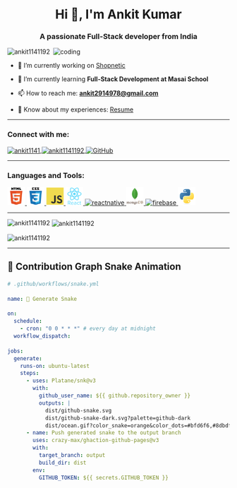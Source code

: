 <h1 align="center">Hi 👋, I'm Ankit Kumar</h1>
<h3 align="center">A passionate Full-Stack developer from India</h3>

<img align="right" alt="coding" width="400" src="https://user-images.githubusercontent.com/55389276/140866485-8fb1c876-9a8f-4d6a-98dc-08c4981eaf70.gif" />

<p align="left">
  <img src="https://komarev.com/ghpvc/?username=ankit1141192&label=Profile%20views&color=0e75b6&style=flat" alt="ankit1141192" />
</p>

- 🔭 I’m currently working on [Shopnetic](https://github.com/Ankit1141192/ReactNativeProject/tree/main/Shopnetic)

- 🌱 I’m currently learning **Full-Stack Development at Masai School**

- 📫 How to reach me: **ankit2914978@gmail.com**

- 📄 Know about my experiences: [Resume](https://drive.google.com/file/d/1osrjwy_5oM4dqDILhARHewyvgcAIKKnP/view?usp=sharing)

---

<h3 align="left">Connect with me:</h3>
<p align="left">
  <a href="https://www.linkedin.com/in/ankit1141" target="blank">
    <img align="center" src="https://raw.githubusercontent.com/rahuldkjain/github-profile-readme-generator/master/src/images/icons/Social/linked-in-alt.svg" alt="ankit1141" height="30" width="40" />
  </a>
  <a href="https://leetcode.com/ankit1141192/" target="blank">
    <img align="center" src="https://raw.githubusercontent.com/rahuldkjain/github-profile-readme-generator/master/src/images/icons/Social/leet-code.svg" alt="ankit1141192" height="30" width="40" />
  </a>
  <a href="https://github.com/Ankit1141192" target="blank">
    <img align="center" src="https://img.icons8.com/ios-filled/50/000000/github.png" alt="GitHub" height="30" width="30" />
  </a>
</p>

---

<h3 align="left">Languages and Tools:</h3>
<p align="left">
  <a href="https://www.w3.org/html/" target="_blank">
    <img src="https://raw.githubusercontent.com/devicons/devicon/master/icons/html5/html5-original-wordmark.svg" alt="html5" width="40" height="40" />
  </a>
  <a href="https://www.w3schools.com/css/" target="_blank">
    <img src="https://raw.githubusercontent.com/devicons/devicon/master/icons/css3/css3-original-wordmark.svg" alt="css3" width="40" height="40" />
  </a>
  <a href="https://developer.mozilla.org/en-US/docs/Web/JavaScript" target="_blank">
    <img src="https://raw.githubusercontent.com/devicons/devicon/master/icons/javascript/javascript-original.svg" alt="javascript" width="40" height="40" />
  </a>
  <a href="https://reactjs.org/" target="_blank">
    <img src="https://raw.githubusercontent.com/devicons/devicon/master/icons/react/react-original-wordmark.svg" alt="react" width="40" height="40" />
  </a>
  <a href="https://reactnative.dev/" target="_blank">
    <img src="https://reactnative.dev/img/header_logo.svg" alt="reactnative" width="40" height="40" />
  </a>
  <a href="https://www.mongodb.com/" target="_blank">
    <img src="https://raw.githubusercontent.com/devicons/devicon/master/icons/mongodb/mongodb-original-wordmark.svg" alt="mongodb" width="40" height="40" />
  </a>
  <a href="https://firebase.google.com/" target="_blank">
    <img src="https://www.vectorlogo.zone/logos/firebase/firebase-icon.svg" alt="firebase" width="40" height="40" />
  </a>
  <a href="https://www.python.org" target="_blank">
    <img src="https://raw.githubusercontent.com/devicons/devicon/master/icons/python/python-original.svg" alt="python" width="40" height="40" />
  </a>
</p>

---

<p><img align="left" src="https://github-readme-stats.vercel.app/api/top-langs?username=ankit1141192&show_icons=true&locale=en&layout=compact" alt="ankit1141192" /></p>

<p>&nbsp;<img align="center" src="https://github-readme-stats.vercel.app/api?username=ankit1141192&show_icons=true&locale=en" alt="ankit1141192" /></p>

<p><img align="center" src="https://github-readme-streak-stats.herokuapp.com/?user=ankit1141192&" alt="ankit1141192" /></p>

---

## 🐍 Contribution Graph Snake Animation

```yaml
# .github/workflows/snake.yml

name: 🐍 Generate Snake

on:
  schedule:
    - cron: "0 0 * * *" # every day at midnight
  workflow_dispatch:

jobs:
  generate:
    runs-on: ubuntu-latest
    steps:
      - uses: Platane/snk@v3
        with:
          github_user_name: ${{ github.repository_owner }}
          outputs: |
            dist/github-snake.svg
            dist/github-snake-dark.svg?palette=github-dark
            dist/ocean.gif?color_snake=orange&color_dots=#bfd6f6,#8dbdff,#64a1f4,#4b91f1,#3c7dd9
      - name: Push generated snake to the output branch
        uses: crazy-max/ghaction-github-pages@v3
        with:
          target_branch: output
          build_dir: dist
        env:
          GITHUB_TOKEN: ${{ secrets.GITHUB_TOKEN }}
